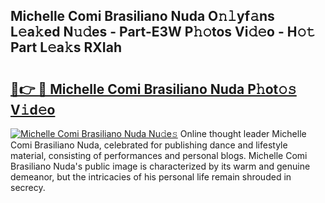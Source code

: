 ## Michelle Comi Brasiliano Nuda O𝚗𝚕yf𝚊ns L𝚎a𝚔ed N𝚞𝚍es - Part-E3W P𝚑𝚘tos Vi𝚍𝚎o - H𝚘𝚝 Part L𝚎a𝚔s RXIah

# <h2><a href="http://kfa04ge.oniu.top/?m=Michelle+Comi+Brasiliano+Nuda">🔗👉 🔴 Michelle Comi Brasiliano Nuda P𝚑ot𝚘𝚜 V𝚒d𝚎o</a></h2>

[![Michelle Comi Brasiliano Nuda Nu𝚍e𝚜](https://i.imgur.com/0qMVB7G.gif)](http://kfa04ge.oniu.top/?m=Michelle+Comi+Brasiliano+Nuda)
Online thought leader Michelle Comi Brasiliano Nuda, celebrated for publishing dance and lifestyle material, consisting of performances and personal blogs. Michelle Comi Brasiliano Nuda's public image is characterized by its warm and genuine demeanor, but the intricacies of his personal life remain shrouded in secrecy.  
